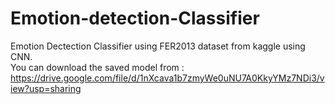 # Emotion-detection-Classifier
Emotion Dectection Classifier using FER2013 dataset from kaggle using CNN.
<br /> You can download the saved model from : https://drive.google.com/file/d/1nXcava1b7zmyWe0uNU7A0KkyYMz7NDi3/view?usp=sharing
